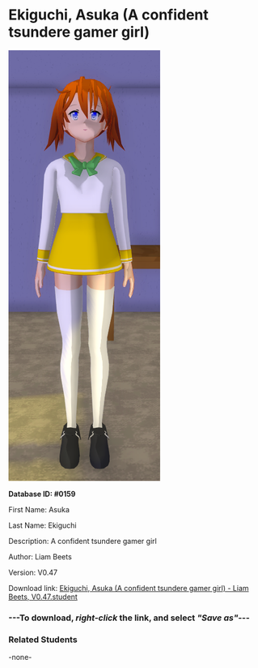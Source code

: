 # Ekiguchi, Asuka (A confident tsundere gamer girl)

<img src="Files/Images/Ekiguchi, Asuka (A confident tsundere gamer girl).png" title="Ekiguchi, Asuka (A confident tsundere gamer girl) - Liam Beets, V0.47">

**Database ID: #0159**

First Name: Asuka

Last Name: Ekiguchi

Description: A confident tsundere gamer girl

Author: Liam Beets

Version: V0.47

Download link: <a href="https://raw.githubusercontent.com/Arbiter1223/Daigaku-Gurashi-Custom-Students/master/Files/Studen%20Files/Ekiguchi%2C%20Asuka%20(A%20confident%20tsundere%20gamer%20girl)%20-%20Liam%20Beets%2C%20V0.47.student">Ekiguchi, Asuka (A confident tsundere gamer girl) - Liam Beets, V0.47.student</a>

### ---**To download, _right-click_ the link, and select _"Save as"_**---

### Related Students

-none-
